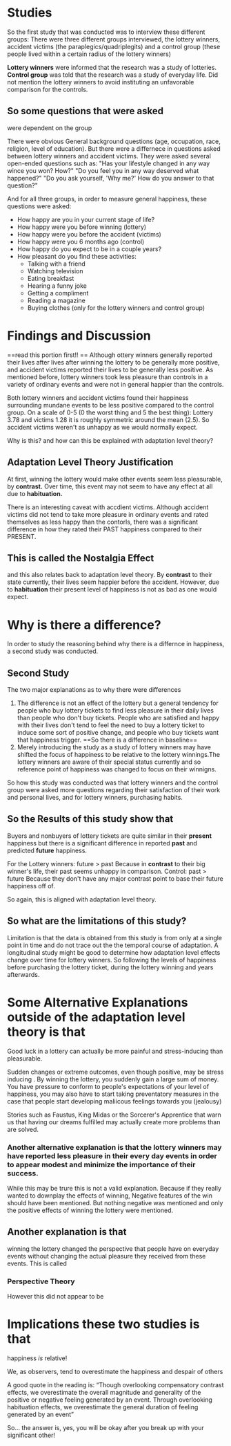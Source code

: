 # Studies
So the first study that was conducted was to interview these different groups: 
There were three different groups interviewed, the lottery winners, accident victims (the paraplegics/quadriplegits) and a control group (these people lived within a certain radius of the lottery winners)

**Lottery winners** were informed that the research was a study of lotteries. 
**Control group** was told that the research was a study of everyday life. Did not mention the lottery winners to avoid instituting an unfavorable comparison for the controls.
## So some questions that were asked
were dependent on the group

There were obvious General background questions (age, occupation, race, religion, level of education).
But there were a differnece in questions asked between lottery winners and accident victims. They were asked several open-ended questions such as:
"Has your lifestyle changed in any way wince you won? How?"
"Do you feel you in any way deserved what happened?"
"Do you ask yourself, 'Why me?' How do you answer to that question?"

And for all three groups, in order to measure general happiness, these questions were asked: 
- How happy are you in your current stage of life?
- How happy were you before winning (lottery)
- How happy were you before the accident (victims)
- How happy were you 6 months ago (control)
- How happy do you expect to be in a couple years?
- How pleasant do you find these activities:
	- Talking with a friend
	- Watching television
	- Eating breakfast
	- Hearing a funny joke
	- Getting a compliment
	- Reading a magazine
	- Buying clothes (only for the lottery winners and control group)

# Findings and Discussion
==read this portion first!! ==
Although ottery winners generally reported their lives after lives after winning the lottery to be generally more positive, and accident victims reported their lives to be generally less positive.
As mentioned before, lottery winners took less pleasure than controls in a variety of ordinary events and were not in general happier than the controls. 

Both lottery winners and accident victims found their happiness surrounding mundane events to be less positive compared to the control group.
	On a scale of 0-5 (0 the worst thing and 5 the best thing):
	Lottery 3.78 and victims 1.28
	 it is roughly symmetric around the mean (2.5).
So accident victims weren't as unhappy as we would normally expect. 

Why is this? and how can this be explained with adaptation level theory? 
## Adaptation Level Theory Justification
At first, winning the lottery would make other events seem less pleasurable, by **contrast.** Over time, this event may not seem to have any effect at all due to **habituation.**

There is an interesting caveat with accdient victims. Although accident victims did not tend to take more pleasure in ordinary events and rated themselves as less happy than the contorls, there was a significant difference in how they rated their PAST happiness compared to their PRESENT. 
## This is called the Nostalgia Effect
and this also relates back to adaptation level theory. 
By **contrast** to their state currently, their lives seem happier before the accident. However, due to **habituation** their present level of happiness is not as bad as one would expect. 

# Why is there a difference?
In order to study the reasoning behind why there is a differnce in happiness, a second study was conducted. 
## Second Study
The two major explanations as to why there were differences
1. The difference is not an effect of the lottery but a general tendency for people who buy lottery tickets to find less pleasure in their daily lives than people who don't buy tickets. People who are satisfied and happy with their lives don't tend to feel the need to buy a lottery ticket to induce some sort of positive change, and people who buy tickets want that happiness trigger. ==So there is a difference in baseline==
2. Merely introducing the study as a study of lottery winners may have shifted the focus of happiness to be relative to the lottery winnings.The lottery winners are aware of their special status currently and so reference point of happiness was changed to focus on their winnigns. 

So how this study was conducted was that lottery winners and the control group were asked more questions regarding their satisfaction of their work and personal lives, and for lottery winners, purchasing habits. 
## So the Results of this study show that 
Buyers and nonbuyers of lottery tickets are quite similar in their **present** happiness but there is a significant difference in reported **past** and predicted **future** happiness. 

For the Lottery winners: future > past
	Because in **contrast** to their big winner's life, their past seems unhappy in comparison. 
Control: past > future
	Because they don't have any major contrast point to base their future happiness off of. 

So again, this is aligned with adaptation level theory. 
## So what are the limitations of this study? 
Limitation is that the data is obtained from this study is from only at a single point in time and do not trace out the the temporal course of adaptation. 
A longitudinal study might be good to determine how adaptation level effects change over time for lottery winners. So following the levels of happiness before purchasing the lottery ticket, during the lottery winning and years afterwards. 
# Some Alternative Explanations outside of the adaptation level theory is that 
Good luck in a lottery can actually be more painful and stress-inducing than pleasurable.

Sudden changes or extreme outcomes, even though positive, may be stress inducing . By winning the lottery, you suddenly gain a large sum of money. You have pressure to conform to people's expectations of your level of happiness, you may also have to start taking preventatory measures in the case that people start developing maliicous feelings towards you (jealousy)

Stories such as Faustus, King Midas or the Sorcerer's Apprentice that warn us that having our dreams fulfilled may actually create more problems than are solved.
### Another alternative explanation is that the lottery winners may have reported less pleasure in their every day events in order to appear modest and minimize the importance of their success. 
While this may be trure this is not a valid explanation. 
Because if they really wanted to downplay the effects of winning, Negative features of the win should have been mentioned. But nothing negative was mentioned and only the positive effects of winning the lottery were mentioned. 
## Another explanation is that 
winning the lottery changed the perspective that people have on everyday events without changing the actual pleasure they received from these events. 
This is called 
### Perspective Theory 
However this did not appear to be 
# Implications these two studies is that 
happiness *is* relative! 

We, as observers, tend to overestimate the happiness and despair of others

A good quote in the reading is:
“Though overlooking compensatory contrast effects, we overestimate the overall magnitude and generality of the positive or negative feeling generated by an event. Through overlooking habituation effects, we overestimate the general duration of feeling generated by an event” 

So… the answer is, yes, you will be okay after you break up with your significant other!


